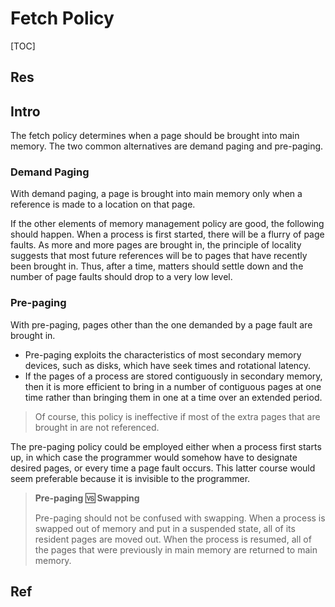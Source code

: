 # Fetch Policy

[TOC]



## Res


## Intro
The fetch policy determines when a page should be brought into main memory. The two common alternatives are demand paging and pre-paging. 

### Demand Paging
With demand paging, a page is brought into main memory only when a reference is made to a location on that page. 

If the other elements of memory management policy are good, the following should happen. When a process is first started, there will be a flurry of page faults. As more and more pages are brought in, the principle of locality suggests that most future references will be to pages that have recently been brought in. Thus, after a time, matters should settle down and the number of page faults should drop to a very low level.


### Pre-paging
With pre-paging, pages other than the one demanded by a page fault are brought in. 
- Pre-paging exploits the characteristics of most secondary memory devices, such as disks, which have seek times and rotational latency.
- If the pages of a process are stored contiguously in secondary memory, then it is more efficient to bring in a number of contiguous pages at one time rather than bringing them in one at a time over an extended period. 

> Of course, this policy is ineffective if most of the extra pages that are brought in are not referenced.

The pre-paging policy could be employed either when a process first starts up, in which case the programmer would somehow have to designate desired pages, or every time a page fault occurs. This latter course would seem preferable because it is invisible to the programmer.

> **Pre-paging 🆚 Swapping**
> 
> Pre-paging should not be confused with swapping. When a process is swapped out of memory and put in a suspended state, all of its resident pages are moved out. When the process is resumed, all of the pages that were previously in main memory are returned to main memory.



## Ref

